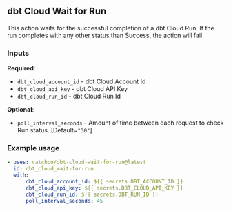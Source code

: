 ## dbt Cloud Wait for Run

This action waits for the successful completion of a dbt Cloud Run.  If the run completes with any other status than Success, the action will fail.

### Inputs
  **Required**:
  - `dbt_cloud_account_id` - dbt Cloud Account Id
  - `dbt_cloud_api_key` - dbt Cloud API Key
  - `dbt_cloud_run_id` - dbt Cloud Run Id

  **Optional**:
  - `poll_interval_seconds` - Amount of time between each request to check Run status. [Default=`"30"`]

### Example usage
```yaml
- uses: catchco/dbt-cloud-wait-for-run@latest
  id: dbt_cloud_wait-for-run
  with:
      dbt_cloud_account_id: ${{ secrets.DBT_ACCOUNT_ID }}
      dbt_cloud_api_key: ${{ secrets.DBT_CLOUD_API_KEY }}
      dbt_cloud_run_id: ${{ secrets.DBT_RUN_ID }}
      poll_interval_seconds: 45
```